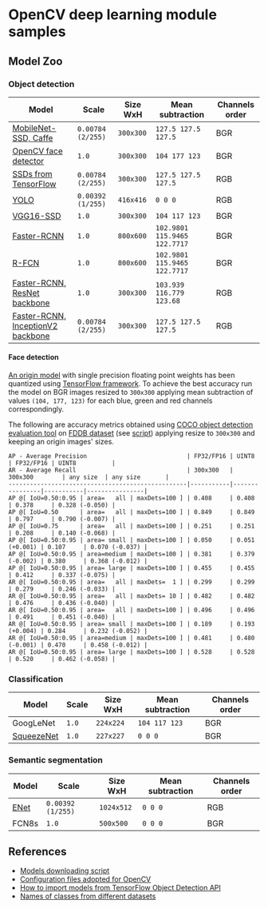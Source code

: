 # OpenCV deep learning module samples

## Model Zoo

### Object detection

|    Model | Scale |   Size WxH|   Mean subtraction | Channels order |
|---------------|-------|-----------|--------------------|-------|
| [MobileNet-SSD, Caffe](https://github.com/chuanqi305/MobileNet-SSD/) | `0.00784 (2/255)` | `300x300` | `127.5 127.5 127.5` | BGR |
| [OpenCV face detector](https://github.com/opencv/opencv/tree/master/samples/dnn/face_detector) | `1.0` | `300x300` | `104 177 123` | BGR |
| [SSDs from TensorFlow](https://github.com/tensorflow/models/tree/master/research/object_detection/) | `0.00784 (2/255)` | `300x300` | `127.5 127.5 127.5` | RGB |
| [YOLO](https://pjreddie.com/darknet/yolo/) | `0.00392 (1/255)` | `416x416` | `0 0 0` | RGB |
| [VGG16-SSD](https://github.com/weiliu89/caffe/tree/ssd) | `1.0` | `300x300` | `104 117 123` | BGR |
| [Faster-RCNN](https://github.com/rbgirshick/py-faster-rcnn) | `1.0` | `800x600` | `102.9801 115.9465 122.7717` | BGR |
| [R-FCN](https://github.com/YuwenXiong/py-R-FCN) | `1.0` | `800x600` | `102.9801 115.9465 122.7717` | BGR |
| [Faster-RCNN, ResNet backbone](https://github.com/tensorflow/models/tree/master/research/object_detection/) | `1.0` | `300x300` | `103.939 116.779 123.68` | RGB |
| [Faster-RCNN, InceptionV2 backbone](https://github.com/tensorflow/models/tree/master/research/object_detection/) | `0.00784 (2/255)` | `300x300` | `127.5 127.5 127.5` | RGB |

#### Face detection
[An origin model](https://github.com/opencv/opencv/tree/master/samples/dnn/face_detector)
with single precision floating point weights has been quantized using [TensorFlow framework](https://www.tensorflow.org/).
To achieve the best accuracy run the model on BGR images resized to `300x300` applying mean subtraction
of values `(104, 177, 123)` for each blue, green and red channels correspondingly.

The following are accuracy metrics obtained using [COCO object detection evaluation
tool](http://cocodataset.org/#detections-eval) on [FDDB dataset](http://vis-www.cs.umass.edu/fddb/)
(see [script](https://github.com/opencv/opencv/blob/master/modules/dnn/misc/face_detector_accuracy.py))
applying resize to `300x300` and keeping an origin images' sizes.
```
AP - Average Precision                            | FP32/FP16 | UINT8          | FP32/FP16 | UINT8          |
AR - Average Recall                               | 300x300   | 300x300        | any size  | any size       |
--------------------------------------------------|-----------|----------------|-----------|----------------|
AP @[ IoU=0.50:0.95 | area=   all | maxDets=100 ] | 0.408     | 0.408          | 0.378     | 0.328 (-0.050) |
AP @[ IoU=0.50      | area=   all | maxDets=100 ] | 0.849     | 0.849          | 0.797     | 0.790 (-0.007) |
AP @[ IoU=0.75      | area=   all | maxDets=100 ] | 0.251     | 0.251          | 0.208     | 0.140 (-0.068) |
AP @[ IoU=0.50:0.95 | area= small | maxDets=100 ] | 0.050     | 0.051 (+0.001) | 0.107     | 0.070 (-0.037) |
AP @[ IoU=0.50:0.95 | area=medium | maxDets=100 ] | 0.381     | 0.379 (-0.002) | 0.380     | 0.368 (-0.012) |
AP @[ IoU=0.50:0.95 | area= large | maxDets=100 ] | 0.455     | 0.455          | 0.412     | 0.337 (-0.075) |
AR @[ IoU=0.50:0.95 | area=   all | maxDets=  1 ] | 0.299     | 0.299          | 0.279     | 0.246 (-0.033) |
AR @[ IoU=0.50:0.95 | area=   all | maxDets= 10 ] | 0.482     | 0.482          | 0.476     | 0.436 (-0.040) |
AR @[ IoU=0.50:0.95 | area=   all | maxDets=100 ] | 0.496     | 0.496          | 0.491     | 0.451 (-0.040) |
AR @[ IoU=0.50:0.95 | area= small | maxDets=100 ] | 0.189     | 0.193 (+0.004) | 0.284     | 0.232 (-0.052) |
AR @[ IoU=0.50:0.95 | area=medium | maxDets=100 ] | 0.481     | 0.480 (-0.001) | 0.470     | 0.458 (-0.012) |
AR @[ IoU=0.50:0.95 | area= large | maxDets=100 ] | 0.528     | 0.528          | 0.520     | 0.462 (-0.058) |
```

### Classification
|    Model | Scale |   Size WxH|   Mean subtraction | Channels order |
|---------------|-------|-----------|--------------------|-------|
| GoogLeNet | `1.0` | `224x224` | `104 117 123` | BGR |
| [SqueezeNet](https://github.com/DeepScale/SqueezeNet) | `1.0` | `227x227` | `0 0 0` | BGR |

### Semantic segmentation
|    Model | Scale |   Size WxH|   Mean subtraction | Channels order |
|---------------|-------|-----------|--------------------|-------|
| [ENet](https://github.com/e-lab/ENet-training) | `0.00392 (1/255)` | `1024x512` | `0 0 0` | RGB |
| FCN8s | `1.0` | `500x500` | `0 0 0` | BGR |

## References
* [Models downloading script](https://github.com/opencv/opencv_extra/blob/master/testdata/dnn/download_models.py)
* [Configuration files adopted for OpenCV](https://github.com/opencv/opencv_extra/tree/master/testdata/dnn)
* [How to import models from TensorFlow Object Detection API](https://github.com/opencv/opencv/wiki/TensorFlow-Object-Detection-API)
* [Names of classes from different datasets](https://github.com/opencv/opencv/tree/master/samples/data/dnn)

